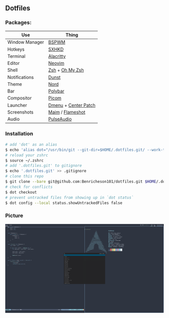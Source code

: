 ## Dotfiles

### Packages:
| Use            	| Thing                                                                                                       	|
|----------------	|-------------------------------------------------------------------------------------------------------------	|
| Window Manager 	| [BSPWM](https://github.com/baskerville/bspwm)                                                               	|
| Hotkeys        	| [SXHKD](https://github.com/baskerville/sxhkd)                                                               	|
| Terminal       	| [Alacritty](https://github.com/alacritty/alacritty)                                                         	|
| Editor         	| [Neovim](https://neovim.io)                                                                                 	|
| Shell          	| [Zsh](https://www.zsh.org) + [Oh My Zsh](https://ohmyz.sh)                                                  	|
| Notifications  	| [Dunst](https://dunst-project.org)                                                                          	|
| Theme          	| [Nord](https://nordtheme.com)                                                                               	|
| Bar            	| [Polybar](https://polybar.github.io)                                                                        	|
| Compositor     	| [Picom](https://github.com/yshui/picom)                                                                     	|
| Launcher       	| [Dmenu](https://tools.suckless.org/dmenu) + [Center Patch](https://tools.suckless.org/dmenu/patches/center) 	|
| Screenshots    	| [Maim](https://github.com/naelstrof/maim) / [Flameshot](https://flameshot.js.org)                           	|
| Audio          	| [PulseAudio](https://gitlab.freedesktop.org/pulseaudio/pulseaudio)                                          	|
### Installation
```bash
# add 'dot' as an alias
$ echo 'alias dot="/usr/bin/git --git-dir=$HOME/.dotfiles.git/ --work-tree=$HOME"' >> $HOME/.zshrc
# reload your zshrc
$ source ~/.zshrc
# add '.dotfiles.git' to gitignore
$ echo '.dotfiles.git' >> .gitignore
# clone this repo
$ git clone --bare git@github.com:Benricheson101/dotfiles.git $HOME/.dotfiles.git
# check for conflicts
$ dot checkout
# prevent untracked files from showing up in `dot status`
$ dot config --local status.showUntrackedFiles false
```
### Picture
![dOt](meta/dotfile.png)
